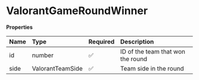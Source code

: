 # ValorantGameRoundWinner

**Properties**

| Name | Type             | Required | Description                       |
| :--- | :--------------- | :------- | :-------------------------------- |
| id   | number           | ✅       | ID of the team that won the round |
| side | ValorantTeamSide | ✅       | Team side in the round            |

<!-- This file was generated by liblab | https://liblab.com/ -->
